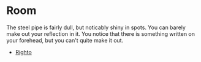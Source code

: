Room
====

The steel pipe is fairly dull, but noticably shiny in spots.  You can barely
make out your reflection in it.  You notice that there is something written on
your forehead, but you can't quite make it out.

* [Righto](p0s1light.html)
